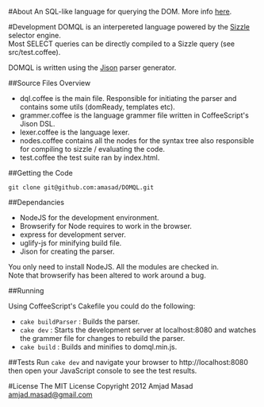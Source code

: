 #About
An SQL-like language for querying the DOM. More info [here](http://amasad.github.com/DOMQL/).

#Development
DOMQL is an interpereted language powered by the [Sizzle](http://sizzlejs.com/) selector engine.   
Most SELECT queries can be directly compiled to a Sizzle query (see src/test.coffee).  

DOMQL is written using the [Jison](http://zaach.github.com/jison/) parser generator.  

##Source Files Overview

* dql.coffee is the main file. Responsible for initiating the parser and contains some utils (domReady, templates etc).
* grammer.coffee is the language grammer file written in CoffeeScript's Jison DSL.
* lexer.coffee is the language lexer.
* nodes.coffee contains all the nodes for the syntax tree also responsible for compiling to sizzle / evaluating the code.
* test.coffee the test suite ran by index.html.

##Getting the Code

    git clone git@github.com:amasad/DOMQL.git  

##Dependancies

* NodeJS for the development environment.
* Browserify for Node requires to work in the browser.
* express for development server.
* uglify-js for minifying build file.
* Jison for creating the parser.

You only need to install NodeJS. All the modules are checked in.  
Note that browserify has been altered to work around a bug.

##Running

Using CoffeeScript's Cakefile you could do the following:

* `cake buildParser` : Builds the parser.
* `cake dev` : Starts the development server at localhost:8080 and watches the grammer file for changes to rebuild the parser.
* `cake build` : Builds and minifies to domql.min.js.

##Tests
Run `cake dev` and navigate your browser to http://localhost:8080 then open your JavaScript console to see the test results.

#License
The MIT License
Copyright 2012 Amjad Masad <amjad.masad@gmail.com>

